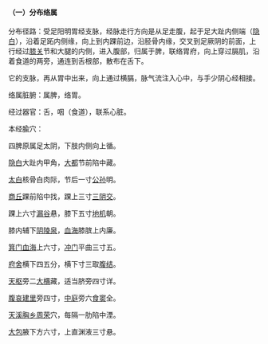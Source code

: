 #### （一）分布络属

分布径路：受足阳明胃经支脉，经脉走行方向是从足走腹，起于足大趾内侧端（[隐白](https://www.gmzyjc.com/read/zjs/zjs3.1.4-6-0.0.1.3.1.md)），沿着足跖内侧缘，向上到内踝前边，沿胫骨内缘，交叉到足厥阴的前面，上行经过[膝关](https://www.gmzyjc.com/read/zjs/zjs3.1.9-12-0.0.4.3.7.md)节和大腿的内侧，进入腹部，归属于脾，联络胃府，向上穿过膈肌，沿着食道的两旁，通连到舌根部，散布在舌下。

它的支脉，再从胃中出来，向上通过横膈，脉气流注入心中，与手少阴心经相接。

络属脏腑：属脾，络胃。

经过器官：舌，咽（食道），联系心脏。

本经腧穴：

四脾原属足太阴，下肢内侧向上循。

[隐白](https://www.gmzyjc.com/read/zjs/zjs3.1.4-6-0.0.1.3.1.md)大趾内甲角，[大都](https://www.gmzyjc.com/read/zjs/zjs3.1.4-6-0.0.1.3.2.md)节前陷中藏。

[太白](https://www.gmzyjc.com/read/zjs/zjs3.1.4-6-0.0.1.3.3.md)核骨白肉际，节后一寸[公孙](https://www.gmzyjc.com/read/zjs/zjs3.1.4-6-0.0.1.3.4.md)明。

[商丘](https://www.gmzyjc.com/read/zjs/zjs3.1.4-6-0.0.1.3.5.md)踝前陷中找，踝上三寸[三阴交](https://www.gmzyjc.com/read/zjs/zjs3.1.4-6-0.0.1.3.6.md)。

踝上六寸[漏谷](https://www.gmzyjc.com/read/zjs/zjs3.1.4-6-0.0.1.3.7.md)悬，膝下五寸[地机](https://www.gmzyjc.com/read/zjs/zjs3.1.4-6-0.0.1.3.8.md)朝。

膝内辅下[阴陵泉](https://www.gmzyjc.com/read/zjs/zjs3.1.4-6-0.0.1.3.9.md)，[血海](https://www.gmzyjc.com/read/zjs/zjs3.1.4-6-0.0.1.3.10.md)膝膑上内廉。

[箕门](https://www.gmzyjc.com/read/zjs/zjs3.1.4-6-0.0.1.3.11.md)[血海](https://www.gmzyjc.com/read/zjs/zjs3.1.4-6-0.0.1.3.10.md)上六寸，[冲门](https://www.gmzyjc.com/read/zjs/zjs3.1.4-6-0.0.1.3.12.md)平曲三寸五。

[府舍](https://www.gmzyjc.com/read/zjs/zjs3.1.4-6-0.0.1.3.13.md)横下四五分，横下寸三取[腹结](https://www.gmzyjc.com/read/zjs/zjs3.1.4-6-0.0.1.3.14.md)。

[天枢](https://www.gmzyjc.com/read/zjs/zjs3.1.1-3-0.1.3.3.25.md)旁二[大横](https://www.gmzyjc.com/read/zjs/zjs3.1.4-6-0.0.1.3.15.md)藏，适当脐旁四寸详。

[腹哀](https://www.gmzyjc.com/read/zjs/zjs3.1.4-6-0.0.1.3.16.md)[建里](https://www.gmzyjc.com/read/zjs/zjs3.2.1-0.1.1.3.10.md)旁四寸，[中庭](https://www.gmzyjc.com/read/zjs/zjs3.2.1-0.1.1.3.15.md)旁六[食窦](https://www.gmzyjc.com/read/zjs/zjs3.1.4-6-0.0.1.3.17.md)全。

[天溪](https://www.gmzyjc.com/read/zjs/zjs3.1.4-6-0.0.1.3.18.md)[胸乡](https://www.gmzyjc.com/read/zjs/zjs3.1.4-6-0.0.1.3.19.md)[周荣](https://www.gmzyjc.com/read/zjs/zjs3.1.4-6-0.0.1.3.20.md)穴，每隔一肋陷中湮。

[大包](https://www.gmzyjc.com/read/zjs/zjs3.1.4-6-0.0.1.3.21.md)腋下方六寸，上直渊液三寸悬。
